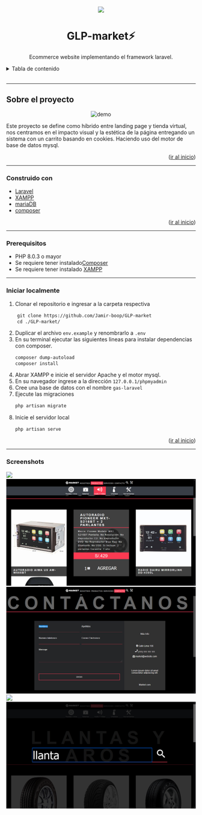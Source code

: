 <div id="top"></div>
<!-- PROJECT LOGO -->
<br />
<div align="center">
    <img src="https://raw.githubusercontent.com/laravel/art/master/logo-lockup/5%20SVG/2%20CMYK/1%20Full%20Color/laravel-logolockup-cmyk-red.svg" width="400">

  <h1 align="center">GLP-market⚡</h1>
  <p align="center">
    Ecommerce website implementando el framework laravel.
    <br />
  </p>
</div>



<!-- TABLE OF CONTENTS -->
<details>
  <summary>Tabla de contenido</summary>
  <ol>
    <li><a href="#sobre-el-proyecto">Sobre el Proyecto</a></li>
    <li><a href="#construido-con">Construido con</a></li>
    <li><a href="#prerequisitos">Prerequisitos</a></li>
    <li><a href="#iniciar-localmente">Iniciar localmente</a></li>
    <li><a href="#screenshots">Screenshots</a></li>
  </ol>
</details>
<br>
<hr>

<!-- ABOUT THE PROJECT -->
## Sobre el proyecto

<div align="center">
    <img src="screenshots/index.gif" alt="demo">
</div>

Este proyecto se define como híbrido entre landing page y tienda virtual, nos centramos en el impacto visual y la estética de la página entregando un sistema con un carrito basando en cookies. Haciendo uso del motor de base de datos mysql.

<p align="right">(<a href="#top">ir al inicio</a>)</p>
<hr>

### Construido con
* [Laravel](https://laravel.com)
* [XAMPP](https://www.apachefriends.org/index.html)
* [mariaDB](https://www.apachefriends.org/index.html)
* [composer](https://getcomposer.org/)

<p align="right">(<a href="#top">ir al inicio</a>)</p>
<hr>

### Prerequisitos
* PHP 8.0.3 o mayor
* Se requiere tener instalado[Composer](https://getcomposer.org/)
* Se requiere tener instalado [XAMPP](https://www.apachefriends.org/index.html)
<hr>

### Iniciar localmente
1. Clonar el repositorio e ingresar a la carpeta respectiva
```
    git clone https://github.com/Jamir-boop/GLP-market
    cd ./GLP-market/
```
2. Duplicar el archivo `env.example` y renombrarlo a `.env`
3. En su terminal ejecutar las siguientes lineas para instalar dependencias con composer.
   ```she
   composer dump-autoload
   composer install
   ```
4. Abrar XAMPP e inicie el servidor Apache y el motor mysql.
5. En su navegador ingrese a la dirección `127.0.0.1/phpmyadmin`
6. Cree una base de datos con el nombre `gas-laravel`
7. Ejecute las migraciones
   ```sh
   php artisan migrate
   ```
8. Inicie el servidor local
   ```sh
   php artisan serve
   ```
<p align="right">(<a href="#top">ir al inicio</a>)</p>
<hr>

### Screenshots
<img src="screenshot(/../screenshots/index.gif">
<br>
<img src="screenshot(/../screenshots/categorias.png">
<br>
<img src="screenshot(/../screenshots/contactos.png">
<br>
<img src="screenshot(/../screenshots/navegacion.gif">
<br>
<img src="screenshot(/../screenshots/buscador.png">
